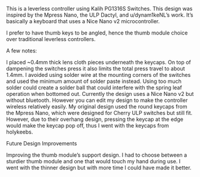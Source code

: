 This is a leverless controller using Kalih PG1316S Switches. This design was inspired by the Mpress Nano, the ULP Dactyl, and u/dynam1keNL’s work. It’s basically a keyboard that uses a Nice Nano v2 microcontroller.

I prefer to have thumb keys to be angled, hence the thumb module choice over traditional leverless controllers.

A few notes:

I placed ~0.4mm thick lens cloth pieces underneath the keycaps. On top of dampening the switches press it also limits the total press travel to about 1.4mm.
I avoided using solder wire at the mounting corners of the switches and used the minimum amount of solder paste instead. Using too much solder could create a solder ball that could interfere with the spring leaf operation when bottomed out.
Currently the design uses a Nice Nano v2 but without bluetooth. However you can edit my design to make the controller wireless relatively easily.
My original design used the round keycaps from the Mpress Nano, which were designed for Cherry ULP switches but still fit. However, due to their overhang design, pressing the keycap at the edge would make the keycap pop off, thus I went with the keycaps from holykeebs.

Future Design Improvements

Improving the thumb module’s support design. I had to choose between a sturdier thumb module and one that would touch my hand during use. I went with the thinner design but with more time I could have made it better.  

